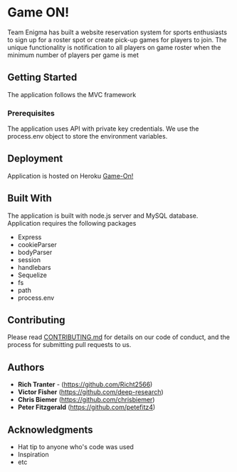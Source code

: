 # Game ON!

Team Enigma has built a website reservation system for sports enthusiasts to sign up for a roster spot or create pick-up games for players to join. The unique functionality is notification to all players on game roster when the minimum number of players per game is met

## Getting Started
The application follows the MVC framework

### Prerequisites

The application uses API with private key credentials.  We use the process.env object to store the environment variables.

## Deployment

Application is hosted on Heroku [Game-On!](https://game-on-listing.herokuapp.com/)

## Built With

The application is built with node.js server and MySQL database.  Application requires the following packages
* Express
* cookieParser
* bodyParser
* session
* handlebars
* Sequelize
* fs
* path
* process.env


## Contributing

Please read [CONTRIBUTING.md](https://gist.github.com/Richt2566/b24679402957c63ec426) for details on our code of conduct, and the process for submitting pull requests to us.

## Authors

* **Rich Tranter** - (https://github.com/Richt2566)
* **Victor Fisher**  (https://github.com/deep-research)
* **Chris Biemer**  (https://github.com/chrisbiemer)
* **Peter Fitzgerald**  (https://github.com/petefitz4)



## Acknowledgments

* Hat tip to anyone who's code was used
* Inspiration
* etc
